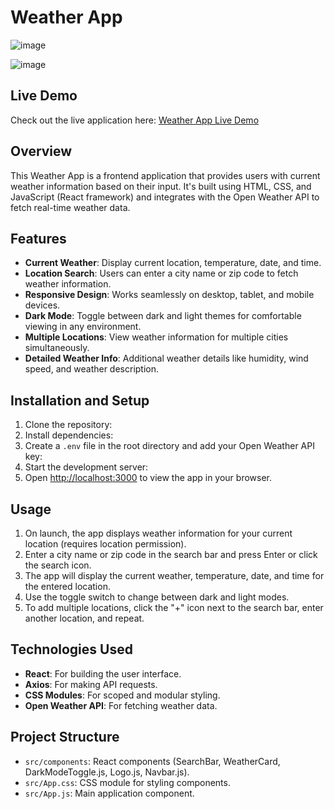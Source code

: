 # Weather App


![image](https://github.com/pravesh2892/kraftshala-assignment/assets/112716122/c5ad3343-c14f-4c7e-9ee2-008761ec92f0)

![image](https://github.com/pravesh2892/kraftshala-assignment/assets/112716122/a87781bc-676b-4936-bdd6-c2428b525736)



## Live Demo

Check out the live application here: [Weather App Live Demo](https://kraftshala-pravesh-assignment.vercel.app/)

## Overview

This Weather App is a frontend application that provides users with current weather information based on their input. It's built using HTML, CSS, and JavaScript (React framework) and integrates with the Open Weather API to fetch real-time weather data.

## Features

- **Current Weather**: Display current location, temperature, date, and time.
- **Location Search**: Users can enter a city name or zip code to fetch weather information.
- **Responsive Design**: Works seamlessly on desktop, tablet, and mobile devices.
- **Dark Mode**: Toggle between dark and light themes for comfortable viewing in any environment.
- **Multiple Locations**: View weather information for multiple cities simultaneously.
- **Detailed Weather Info**: Additional weather details like humidity, wind speed, and weather description.

## Installation and Setup
1. Clone the repository:
2. Install dependencies:
3. Create a `.env` file in the root directory and add your Open Weather API key:
4. Start the development server:
5. Open [http://localhost:3000](http://localhost:3000) to view the app in your browser.

## Usage

1. On launch, the app displays weather information for your current location (requires location permission).
2. Enter a city name or zip code in the search bar and press Enter or click the search icon.
3. The app will display the current weather, temperature, date, and time for the entered location.
4. Use the toggle switch to change between dark and light modes.
5. To add multiple locations, click the "+" icon next to the search bar, enter another location, and repeat.

## Technologies Used

- **React**: For building the user interface.
- **Axios**: For making API requests.
- **CSS Modules**: For scoped and modular styling.
- **Open Weather API**: For fetching weather data.

## Project Structure

- `src/components`: React components (SearchBar, WeatherCard, DarkModeToggle.js, Logo.js, Navbar.js).
- `src/App.css`: CSS module  for styling components.
- `src/App.js`: Main application component.
 











